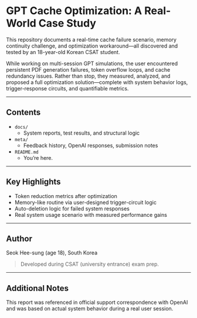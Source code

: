 # GPT Cache Optimization: A Real-World Case Study

This repository documents a real-time cache failure scenario, memory continuity challenge, and optimization workaround—all discovered and tested by an 18-year-old Korean CSAT student.

While working on multi-session GPT simulations, the user encountered persistent PDF generation failures, token overflow loops, and cache redundancy issues. Rather than stop, they measured, analyzed, and proposed a full optimization solution—complete with system behavior logs, trigger-response circuits, and quantifiable metrics.

---

## Contents

- `docs/`
  - System reports, test results, and structural logic
- `meta/`
  - Feedback history, OpenAI responses, submission notes
- `README.md`
  - You’re here.

---

## Key Highlights

- Token reduction metrics after optimization
- Memory-like routine via user-designed trigger-circuit logic
- Auto-deletion logic for failed system responses
- Real system usage scenario with measured performance gains

---

## Author

Seok Hee-sung (age 18), South Korea  
> Developed during CSAT (university entrance) exam prep. 

---

## Additional Notes

This report was referenced in official support correspondence with OpenAI and was based on actual system behavior during a real user session.
